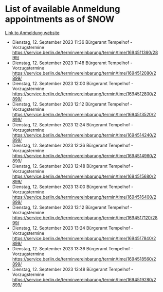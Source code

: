 # List of available Anmeldung appointments as of $NOW
[Link to Anmeldung website](https://service.berlin.de/terminvereinbarung/termin/tag.php?termin=1&anliegen[]=120686&dienstleisterlist=122210,122217,327316,122219,327312,122227,327314,122231,327346,122243,327348,122254,122252,329742,122260,329745,122262,329748,122271,327278,122273,327274,122277,327276,330436,122280,327294,122282,327290,122284,327292,122291,327270,122285,327266,122286,327264,122296,327268,150230,329760,122297,327286,122294,327284,122312,329763,122314,329775,122304,327330,122311,327334,122309,327332,317869,122281,327352,122279,329772,122283,122276,327324,122274,327326,122267,329766,122246,327318,122251,327320,122257,327322,122208,327298,122226,327300&herkunft=http%3A%2F%2Fservice.berlin.de%2Fdienstleistung%2F120686%2F)
- Dienstag, 12. September 2023 11:36 Bürgeramt Tempelhof - Vorzugstermine https://service.berlin.de/terminvereinbarung/termin/time/1694511360/2899/
- Dienstag, 12. September 2023 11:48 Bürgeramt Tempelhof - Vorzugstermine https://service.berlin.de/terminvereinbarung/termin/time/1694512080/2899/
- Dienstag, 12. September 2023 12:00 Bürgeramt Tempelhof - Vorzugstermine https://service.berlin.de/terminvereinbarung/termin/time/1694512800/2899/
- Dienstag, 12. September 2023 12:12 Bürgeramt Tempelhof - Vorzugstermine https://service.berlin.de/terminvereinbarung/termin/time/1694513520/2899/
- Dienstag, 12. September 2023 12:24 Bürgeramt Tempelhof - Vorzugstermine https://service.berlin.de/terminvereinbarung/termin/time/1694514240/2899/
- Dienstag, 12. September 2023 12:36 Bürgeramt Tempelhof - Vorzugstermine https://service.berlin.de/terminvereinbarung/termin/time/1694514960/2899/
- Dienstag, 12. September 2023 12:48 Bürgeramt Tempelhof - Vorzugstermine https://service.berlin.de/terminvereinbarung/termin/time/1694515680/2899/
- Dienstag, 12. September 2023 13:00 Bürgeramt Tempelhof - Vorzugstermine https://service.berlin.de/terminvereinbarung/termin/time/1694516400/2899/
- Dienstag, 12. September 2023 13:12 Bürgeramt Tempelhof - Vorzugstermine https://service.berlin.de/terminvereinbarung/termin/time/1694517120/2899/
- Dienstag, 12. September 2023 13:24 Bürgeramt Tempelhof - Vorzugstermine https://service.berlin.de/terminvereinbarung/termin/time/1694517840/2899/
- Dienstag, 12. September 2023 13:36 Bürgeramt Tempelhof - Vorzugstermine https://service.berlin.de/terminvereinbarung/termin/time/1694518560/2899/
- Dienstag, 12. September 2023 13:48 Bürgeramt Tempelhof - Vorzugstermine https://service.berlin.de/terminvereinbarung/termin/time/1694519280/2899/
